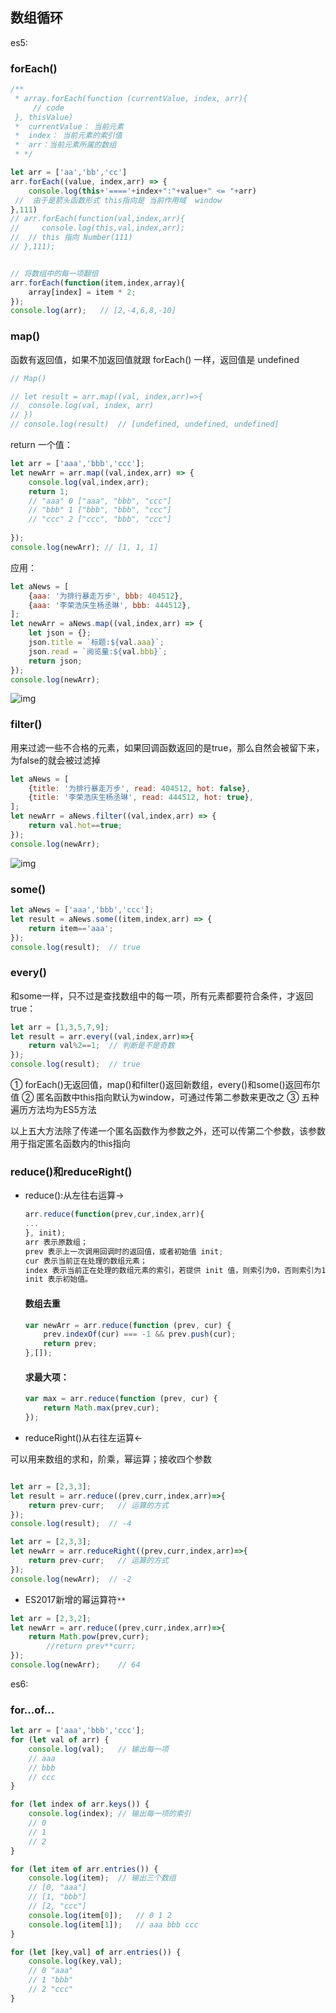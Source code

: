 ## 数组循环

es5:

### forEach()

```js
/**
 * array.forEach(function (currentValue, index, arr){
	 // code
 }, thisValue)
 * 	currentValue： 当前元素
 * 	index： 当前元素的索引值
 *  arr：当前元素所属的数组
 * */

let arr = ['aa','bb','cc']
arr.forEach((value, index,arr) => {
	console.log(this+'===='+index+":"+value+" <= "+arr)
 //  由于是箭头函数形式 this指向是 当前作用域  window
},111)
// arr.forEach(function(val,index,arr){
//     console.log(this,val,index,arr);
//  // this 指向 Number(111)
// },111);


// 将数组中的每一项翻倍
arr.forEach(function(item,index,array){
    array[index] = item * 2;
});
console.log(arr);   // [2,-4,6,8,-10]
```

### map()

函数有返回值，如果不加返回值就跟 forEach() 一样，返回值是 undefined

```js
// Map()

// let result = arr.map((val, index,arr)=>{
// 	console.log(val, index, arr)
// })
// console.log(result)  // [undefined, undefined, undefined]
```

return 一个值：

```js
let arr = ['aaa','bbb','ccc'];
let newArr = arr.map((val,index,arr) => {
    console.log(val,index,arr);
    return 1;
    // "aaa" 0 ["aaa", "bbb", "ccc"]
    // "bbb" 1 ["bbb", "bbb", "ccc"]
    // "ccc" 2 ["ccc", "bbb", "ccc"]
    
});
console.log(newArr); // [1, 1, 1]
```

应用：

```js
let aNews = [
    {aaa: '为排行暴走万步', bbb: 404512},
    {aaa: '李荣浩庆生杨丞琳', bbb: 444512},
];
let newArr = aNews.map((val,index,arr) => {
    let json = {};
    json.title = `标题:${val.aaa}`;
    json.read = `阅览量:${val.bbb}`;
    return json;
});
console.log(newArr);
```





![img](https://upload-images.jianshu.io/upload_images/8560482-185dd555148b270d.png?imageMogr2/auto-orient/strip|imageView2/2/w/547/format/webp)

### filter()

用来过滤一些不合格的元素，如果回调函数返回的是true，那么自然会被留下来，为false的就会被过滤掉

```js
let aNews = [
    {title: '为排行暴走万步', read: 404512, hot: false},
    {title: '李荣浩庆生杨丞琳', read: 444512, hot: true},
];
let newArr = aNews.filter((val,index,arr) => {
    return val.hot==true;
});
console.log(newArr);
```

![img](https://upload-images.jianshu.io/upload_images/8560482-a3abf59436660fd2.png?imageMogr2/auto-orient/strip|imageView2/2/w/473/format/webp)

### some()

```js
let aNews = ['aaa','bbb','ccc'];
let result = aNews.some((item,index,arr) => {
    return item=='aaa';
});
console.log(result);  // true
```

### every()

和some一样，只不过是查找数组中的每一项，所有元素都要符合条件，才返回true：

```js
let arr = [1,3,5,7,9];
let result = arr.every((val,index,arr)=>{
    return val%2==1;  // 判断是不是奇数
});
console.log(result);  // true
```



① forEach()无返回值，map()和filter()返回新数组，every()和some()返回布尔值
 ② 匿名函数中this指向默认为window，可通过传第二参数来更改之
 ③ 五种遍历方法均为ES5方法

 以上五大方法除了传递一个匿名函数作为参数之外，还可以传第二个参数，该参数用于指定匿名函数内的this指向





### reduce()和reduceRight()

- reduce():从左往右运算→

  ```js
  arr.reduce(function(prev,cur,index,arr){
  ...
  }, init);
  arr 表示原数组；
  prev 表示上一次调用回调时的返回值，或者初始值 init;
  cur 表示当前正在处理的数组元素；
  index 表示当前正在处理的数组元素的索引，若提供 init 值，则索引为0，否则索引为1；
  init 表示初始值。
  
  ```

  #### 数组去重

  ```js
  var newArr = arr.reduce(function (prev, cur) {
      prev.indexOf(cur) === -1 && prev.push(cur);
      return prev;
  },[]);
  ```

  #### 求最大项：

  ```js
  var max = arr.reduce(function (prev, cur) {
      return Math.max(prev,cur);
  });
  ```

  

- reduceRight()从右往左运算←

可以用来数组的求和，阶乘，幂运算；接收四个参数

```js

let arr = [2,3,3];
let result = arr.reduce((prev,curr,index,arr)=>{
    return prev-curr;   // 运算的方式
});
console.log(result);  // -4

```

```js
let arr = [2,3,3];
let newArr = arr.reduceRight((prev,curr,index,arr)=>{
    return prev-curr;   // 运算的方式
});
console.log(newArr);  // -2
```





- ES2017新增的幂运算符`**`

```js
let arr = [2,3,2];
let newArr = arr.reduce((prev,curr,index,arr)=>{
    return Math.pow(prev,curr);
        //return prev**curr;
});
console.log(newArr);    // 64
```



es6:

### for...of...

```js
let arr = ['aaa','bbb','ccc'];
for (let val of arr) {
    console.log(val);   // 输出每一项
    // aaa
    // bbb
    // ccc
}

for (let index of arr.keys()) {
    console.log(index); // 输出每一项的索引
    // 0
    // 1
    // 2
}

for (let item of arr.entries()) {
    console.log(item);  // 输出三个数组
    // [0, "aaa"]
    // [1, "bbb"]
    // [2, "ccc"]
    console.log(item[0]);   // 0 1 2
    console.log(item[1]);   // aaa bbb ccc
}

for (let [key,val] of arr.entries()) {
    console.log(key,val);   
    // 0 "aaa"
    // 1 "bbb"
    // 2 "ccc"
}
```

